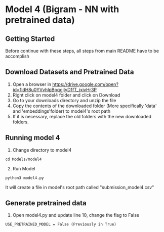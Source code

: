 # Model 4 (Bigram - NN with pretrained data)

## Getting Started

Before continue with these steps, all steps from main README have to be accomplish
        
## Download Datasets and Pretrained Data

1. Open a browser in https://drive.google.com/open?id=1ldH8u0YVvhIpBpqgjIyD1fT_jxivHr3P
2. Right click on model4 folder and click on Download
3. Go to your downloads directory and unzip the file
4. Copy the contents of the downloaded folder (More specifically 'data' and 'embeddings'folder) to model4's root path
5. If it is necessary, replace the old folders with the new downloaded folders.

## Running model 4

1. Change directory to model4

```
cd Models/model4
```

2. Run Model

```
python3 model4.py
```

It will create a file in model's root path called "submission_model4.csv"

## Generate pretrained data

1. Open model4.py and update line 10, change the flag to False

```
USE_PRETRAINED_MODEL = False (Previously in True)
```
